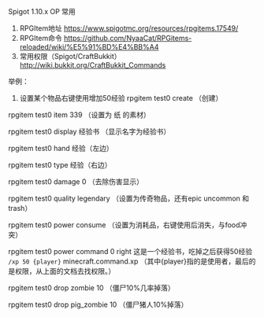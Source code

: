 Spigot 1.10.x OP 常用

1. RPGItem地址 https://www.spigotmc.org/resources/rpgitems.17549/
2. RPGItem命令 https://github.com/NyaaCat/RPGitems-reloaded/wiki/%E5%91%BD%E4%BB%A4
3. 常用权限（Spigot/CraftBukkit） http://wiki.bukkit.org/CraftBukkit_Commands

举例：

1. 设置某个物品右键使用增加50经验
rpgitem test0 create （创建）

rpgitem test0 item 339 （设置为 纸 的素材）

rpgitem test0 display 经验书 （显示名字为经验书）

rpgitem test0 hand 经验（左边）

rpgitem test0 type 经验（右边）

rpgitem test0 damage 0 （去除伤害显示）

rpgitem test0 quality legendary （设置为传奇物品，还有epic uncommon 和 trash）

rpgitem test0 power consume （设置为消耗品，右键使用后消失，与food冲突）

rpgitem test0 power command 0 right 这是一个经验书，吃掉之后获得50经验 `/xp 50 {player}` minecraft.command.xp
（其中{player}指的是使用者，最后的是权限，从上面的文档去找权限。）

rpgitem test0 drop zombie 10 （僵尸10%几率掉落）

rpgitem test0 drop pig_zombie 10 （僵尸猪人10%掉落）




